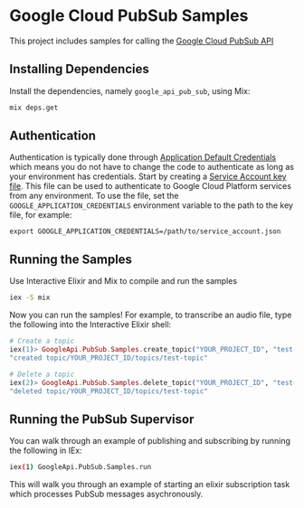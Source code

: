 # Google Cloud PubSub Samples

This project includes samples for calling the [Google Cloud PubSub API][pubsub]

## Installing Dependencies

Install the dependencies, namely `google_api_pub_sub`, using Mix:

```sh
mix deps.get
```

## Authentication

Authentication is typically done through [Application Default Credentials][adc]
which means you do not have to change the code to authenticate as long as
your environment has credentials. Start by creating a
[Service Account key file][service_account_key_file]. This file can be used to
authenticate to Google Cloud Platform services from any environment. To use
the file, set the `GOOGLE_APPLICATION_CREDENTIALS` environment variable to
the path to the key file, for example:

    export GOOGLE_APPLICATION_CREDENTIALS=/path/to/service_account.json

## Running the Samples

Use Interactive Elixir and Mix to compile and run the samples

```sh
iex -S mix
```

Now you can run the samples! For example, to transcribe an audio file, type the
following into the Interactive Elixir shell:

```ex
# Create a topic
iex(1)> GoogleApi.PubSub.Samples.create_topic("YOUR_PROJECT_ID", "test-topic")
"created topic/YOUR_PROJECT_ID/topics/test-topic"

# Delete a topic
iex(2)> GoogleApi.PubSub.Samples.delete_topic("YOUR_PROJECT_ID", "test-topic")
"deleted topic/YOUR_PROJECT_ID/topics/test-topic"
```

## Running the PubSub Supervisor

You can walk through an example of publishing and subscribing by running the
following in IEx:

```sh
iex(1) GoogleApi.PubSub.Samples.run
```

This will walk you through an example of starting an elixir subscription task
which processes PubSub messages asychronously.

[pubsub]: https://cloud.google.com/pubsub/
[adc]: https://cloud.google.com/docs/authentication#getting_credentials_for_server-centric_flow
[service_account_key_file]: https://developers.google.com/identity/protocols/OAuth2ServiceAccount#creatinganaccount

